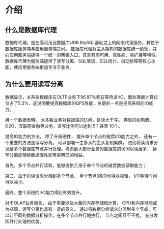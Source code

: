 # 介绍


## 什么是数据库代理
数据库代理，是在高可用云数据库UDB MySQL基础之上的网络代理服务，其位于数据库服务端与应用服务端之间。
数据库代理将主从架构的数据库统一纳管，并向应用服务端提供一个统一的网络入口，其具有高可用、高性能、易扩展等特性。
数据库代理为服务端提供了读写分离、SQL限流、SQL统计、自动排障等核心功能，使应用服务端更加专注于业务。

## 为什么要用读写分离
数据显示，关系型数据库在OLTP业务下96.87%都在等待读I/O，而处理器计算仅仅占了5.3%，这说明要提高数据库的QPS性能，关键的一点是提高系统的IO能力。

另一个数据表明， 大多数业务对数据库的访问，是读大于写。 典型的如电商、O2O、互联网金融等业务，读写比例可以达到 5:1 甚至 10:1 。

提高IO能力的方法， 除了升级硬件， 提升单个节点的磁盘I/O能力之外， 还有一个重要的方法是读写分离。 可以部署一主多从的主从复制集群，
进而将读请求分发给多个数据库节点并行处理。考虑到大部分业务对数据库的访问以读居多， 读写分离能够给数据库性能带来明显的增益。

首先，多个节点并行读取，能够提供几倍于单个节点的磁盘数据读取能力；

第二，由于将读请求分摊到多个节点， 单个节点的I/O也得以减轻， I/O等待时间得以减小。

最终，整个系统的I/O能力得到有效提升。

对于OLAP业务而言， 由于需要涉及大量的内存存储和计算， CPU和内存可能成为瓶颈，读写分离也具有一定的意义。
通过将数据分析请求分流到多个节点，可以让不同的数据分析操作，在多个节点并行地执行，
节点之间互不干扰， 充分发挥并行处理的优势。
